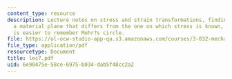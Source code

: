 ```yaml
---
content_type: resource
description: Lecture notes on stress and strain transformations, finding stress on
  a material plane that differs from the one on which stress is known, and why it
  is easier to remember Mohr?s circle.
file: https://ol-ocw-studio-app-qa.s3.amazonaws.com/courses/3-032-mechanical-behavior-of-materials-fall-2007/6e90475e58ce6975b034dab5f48cc2a2_lec7.pdf
file_type: application/pdf
resourcetype: Document
title: lec7.pdf
uid: 6e90475e-58ce-6975-b034-dab5f48cc2a2
---
```

